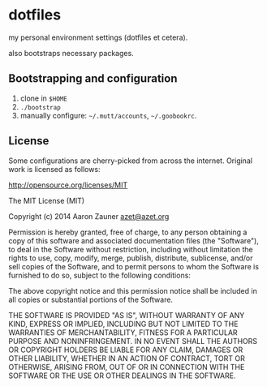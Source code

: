 # dotfiles
my personal environment settings (dotfiles et cetera).

also bootstraps necessary packages.

## Bootstrapping and configuration
1. clone in `$HOME`
2. `./bootstrap`
3. manually configure: `~/.mutt/accounts`, `~/.goobookrc`.

## License
Some configurations are cherry-picked from across the internet. Original
work is licensed as follows:

http://opensource.org/licenses/MIT

The MIT License (MIT)

Copyright (c) 2014 Aaron Zauner <azet@azet.org>

Permission is hereby granted, free of charge, to any person obtaining a copy of this software and associated documentation files (the "Software"), to deal in the Software without restriction, including without limitation the rights to use, copy, modify, merge, publish, distribute, sublicense, and/or sell copies of the Software, and to permit persons to whom the Software is furnished to do so, subject to the following conditions:

The above copyright notice and this permission notice shall be included in all copies or substantial portions of the Software.

THE SOFTWARE IS PROVIDED "AS IS", WITHOUT WARRANTY OF ANY KIND, EXPRESS OR IMPLIED, INCLUDING BUT NOT LIMITED TO THE WARRANTIES OF MERCHANTABILITY, FITNESS FOR A PARTICULAR PURPOSE AND NONINFRINGEMENT. IN NO EVENT SHALL THE AUTHORS OR COPYRIGHT HOLDERS BE LIABLE FOR ANY CLAIM, DAMAGES OR OTHER LIABILITY, WHETHER IN AN ACTION OF CONTRACT, TORT OR OTHERWISE, ARISING FROM, OUT OF OR IN CONNECTION WITH THE SOFTWARE OR THE USE OR OTHER DEALINGS IN THE SOFTWARE.
